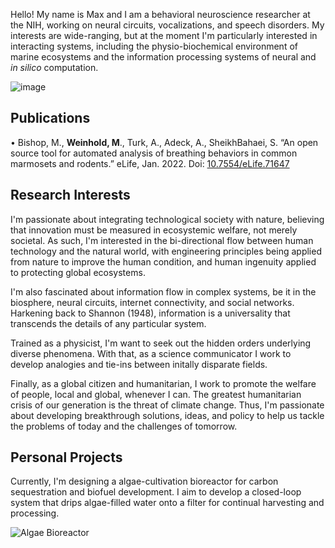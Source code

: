 Hello! My name is Max and I am a behavioral neuroscience researcher at the NIH, working on neural circuits, vocalizations, and speech disorders. My interests are wide-ranging, but at the moment I'm particularly interested in interacting systems, including the physio-biochemical environment of marine ecosystems and the information processing systems of neural and _in silico_ computation.  

![image](https://user-images.githubusercontent.com/95586072/144760964-e1ea55b9-4e64-4516-aac0-4cc40316215a.jpg)


## Publications

•	Bishop, M., **Weinhold, M**., Turk, A., Adeck, A., SheikhBahaei, S. “An open source tool for automated analysis of breathing behaviors in common marmosets and rodents.” eLife, Jan. 2022. Doi: [10.7554/eLife.71647](https://elifesciences.org/articles/71647)



## Research Interests

I'm passionate about integrating technological society with nature, believing that innovation must be measured in ecosystemic welfare, not merely societal. As such, I'm interested in the bi-directional flow between human technology and the natural world, with engineering principles being applied from nature to improve the human condition, and human ingenuity applied to protecting global ecosystems. 

I'm also fascinated about information flow in complex systems, be it in the biosphere, neural circuits, internet connectivity, and social networks. Harkening back to Shannon (1948), information is a universality that transcends the details of any particular system. 

Trained as a physicist, I'm want to seek out the hidden orders underlying diverse phenomena. With that, as a science communicator I work to develop analogies and tie-ins between initally disparate fields. 

Finally, as a global citizen and humanitarian, I work to promote the welfare of people, local and global, whenever I can. The greatest humanitarian crisis of our generation is the threat of climate change. Thus, I'm passionate about developing breakthrough solutions, ideas, and policy to help us tackle the problems of today and the challenges of tomorrow. 



## Personal Projects

Currently, I'm designing a algae-cultivation bioreactor for carbon sequestration and biofuel development. I aim to develop a closed-loop system that drips algae-filled water onto a filter for continual harvesting and processing. 

![Algae Bioreactor](https://user-images.githubusercontent.com/95586072/155163527-93f3903c-5119-4fd2-b97c-b6004cffe1b1.jpg)

